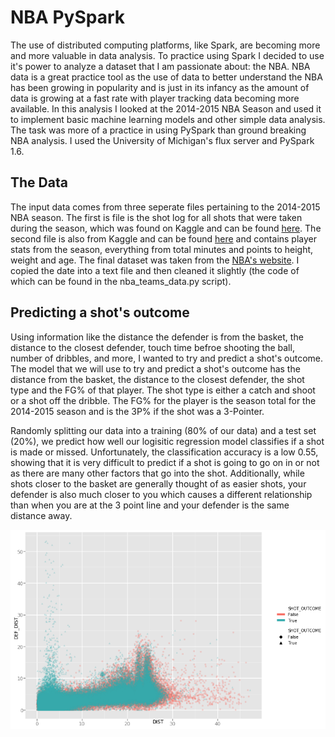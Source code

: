 ﻿# NBA PySpark

The use of distributed computing platforms, like Spark, are becoming more and more valuable in data analysis. To practice using Spark I decided to use it's power to analyze a dataset that I am passionate about: the NBA. NBA data is a great practice tool as the use of data to better understand the NBA has been growing in popularity and is just in its infancy as the amount of data is growing at a fast rate with player tracking data becoming more available. In this analysis I looked at the 2014-2015 NBA Season and used it to implement basic machine learning models and other simple data analysis. The task was more of a practice in using PySpark than ground breaking NBA analysis. I used the University of Michigan's flux server and PySpark 1.6.

## The Data
The input data comes from three seperate files pertaining to the 2014-2015 NBA season. The first is file is the shot log for all shots that were taken during the season, which was found on Kaggle and can be found [here](https://www.kaggle.com/dansbecker/nba-shot-logs/data). The second file is also from Kaggle and can be found [here](https://www.kaggle.com/drgilermo/nba-players-stats-20142015/data) and contains player stats from the season, everything from total minutes and points to height, weight and age. The final dataset was taken from the [NBA's website](https://stats.nba.com/teams/advanced/?sort=W&dir=-1&Season=2014-15&SeasonType=Regular%20Season). I copied the date into a text file and then cleaned it slightly (the code of which can be found in the nba_teams_data.py script). 

## Predicting a shot's outcome
Using information like the distance the defender is from the basket, the distance to the closest defender, touch time befroe shooting the ball, number of dribbles, and more, I wanted to try and predict a shot's outcome. The model that we will use to try and predict a shot's outcome has the distance from the basket, the distance to the closest defender, the shot type and the FG% of that player. The shot type is either a catch and shoot or a shot off the dribble. The FG% for the player is the season total for the 2014-2015 season and is the 3P% if the shot was a 3-Pointer.

Randomly splitting our data into a training (80% of our data) and a test set (20%), we predict how well our logisitic regression model classifies if a shot is made or missed. Unfortunately, the classification accuracy is a low 0.55, showing that it is very difficult to predict if a shot is going to go on in or not as there are many other factors that go into the shot. Additionally, while shots closer to the basket are generally thought of as easier shots, your defender is also much closer to you which causes a different relationship than when you are at the 3 point line and your defender is the same distance away.

![Alt text](/Data/Output/Plots/shot_outcome.png?raw=true "Shot Outcome based on Defender Distance and Distance to Basket")
